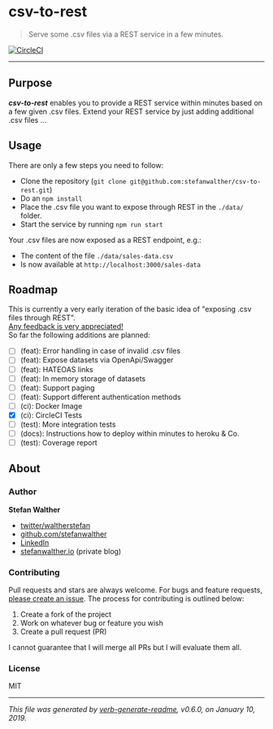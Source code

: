 # csv-to-rest

> Serve some .csv files via a REST service in a few minutes.

[![CircleCI](https://img.shields.io/circleci/project/github/stefanwalther/csv-to-rest.svg)](https://circleci.com/gh/stefanwalther/csv-to-rest)

---

## Purpose
**_csv-to-rest_** enables you to provide a REST service within minutes based on a few given .csv files.
Extend your REST service by just adding additional .csv files ...

## Usage
There are only a few steps you need to follow:

- Clone the repository (`git clone git@github.com:stefanwalther/csv-to-rest.git`)
- Do an `npm install`
- Place the .csv file you want to expose through REST in the `./data/` folder.
- Start the service by running `npm run start`

Your .csv files are now exposed as a REST endpoint, e.g.:

- The content of the file `./data/sales-data.csv`
- Is now available at `http://localhost:3000/sales-data`

## Roadmap
This is currently a very early iteration of the basic idea of "exposing .csv files through REST".  
[Any feedback is very appreciated!](https://github.com/stefanwalther/csv-to-rest/issues)  
So far the following additions are planned:  

- [ ] (feat): Error handling in case of invalid .csv files
- [ ] (feat): Expose datasets via OpenApi/Swagger
- [ ] (feat): HATEOAS links
- [ ] (feat): In memory storage of datasets
- [ ] (feat): Support paging
- [ ] (feat): Support different authentication methods
- [ ] (ci): Docker Image
- [x] (ci): CircleCI Tests
- [ ] (test): More integration tests
- [ ] (docs): Instructions how to deploy within minutes to heroku & Co.
- [ ] (test): Coverage report

## About

### Author
**Stefan Walther**

* [twitter/waltherstefan](http://twitter.com/waltherstefan)  
* [github.com/stefanwalther](http://github.com/stefanwalther) 
* [LinkedIn](https://www.linkedin.com/in/stefanwalther/)
* [stefanwalther.io](http://stefanwalther.io) (private blog)

### Contributing
Pull requests and stars are always welcome. For bugs and feature requests, [please create an issue](https://github.com/stefanwalther/csv-to-rest/issues). The process for contributing is outlined below:

1. Create a fork of the project
2. Work on whatever bug or feature you wish
3. Create a pull request (PR)

I cannot guarantee that I will merge all PRs but I will evaluate them all.

### License
MIT

***

_This file was generated by [verb-generate-readme](https://github.com/verbose/verb-generate-readme), v0.6.0, on January 10, 2019._

